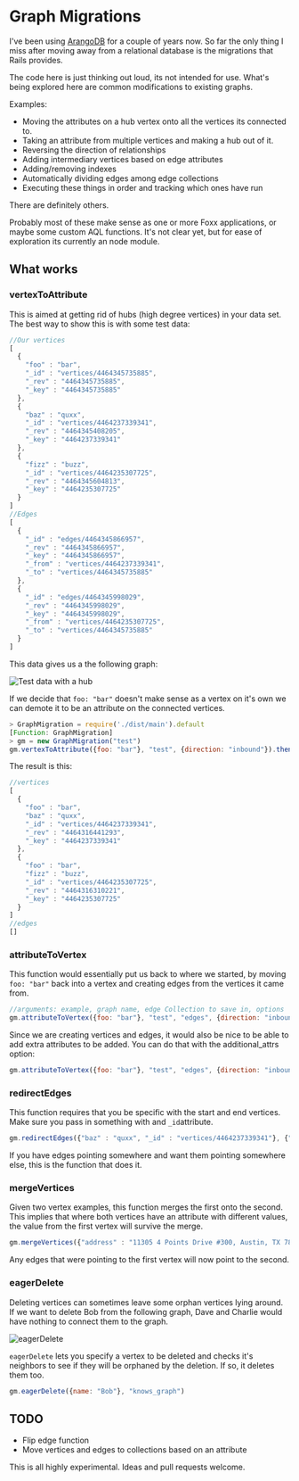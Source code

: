 # Graph Migrations

I've been using [ArangoDB](https://www.arangodb.com) for a couple of
years now. So far the only thing I miss after moving away from a
relational database is the migrations that Rails provides.

The code here is just thinking out loud, its not intended for use.
What's being explored here are common modifications to existing graphs.

Examples:
* Moving the attributes on a hub vertex onto all the vertices its connected to.
* Taking an attribute from multiple vertices and making a hub out of it.
* Reversing the direction of relationships
* Adding intermediary vertices based on edge attributes
* Adding/removing indexes
* Automatically dividing edges among edge collections
* Executing these things in order and tracking which ones have run

There are definitely others.

Probably most of these make sense as one or more Foxx applications, or
maybe some custom AQL functions. It's not clear yet, but for ease of
exploration its currently an node module.

## What works

### vertexToAttribute

This is aimed at getting rid of hubs (high degree vertices) in your data set.
The best way to show this is with some test data:

```javascript
//Our vertices
[
  {
    "foo" : "bar",
    "_id" : "vertices/4464345735885",
    "_rev" : "4464345735885",
    "_key" : "4464345735885"
  },
  {
    "baz" : "quxx",
    "_id" : "vertices/4464237339341",
    "_rev" : "4464345408205",
    "_key" : "4464237339341"
  },
  {
    "fizz" : "buzz",
    "_id" : "vertices/4464235307725",
    "_rev" : "4464345604813",
    "_key" : "4464235307725"
  }
]
//Edges
[
  {
    "_id" : "edges/4464345866957",
    "_rev" : "4464345866957",
    "_key" : "4464345866957",
    "_from" : "vertices/4464237339341",
    "_to" : "vertices/4464345735885"
  },
  {
    "_id" : "edges/4464345998029",
    "_rev" : "4464345998029",
    "_key" : "4464345998029",
    "_from" : "vertices/4464235307725",
    "_to" : "vertices/4464345735885"
  }
]
```
This data gives us a the following graph:

![Test data with a hub](https://mikewilliamson.files.wordpress.com/2016/04/hub_example.png)

If we decide that `foo: "bar"` doesn't make sense as a vertex on it's own we can demote it to be an attribute on the connected vertices.

```javascript
> GraphMigration = require('./dist/main').default
[Function: GraphMigration]
> gm = new GraphMigration("test")
gm.vertexToAttribute({foo: "bar"}, "test", {direction: "inbound"}).then(function(){ console.log("done") })
```

The result is this:

```javascript
//vertices
[
  {
    "foo" : "bar",
    "baz" : "quxx",
    "_id" : "vertices/4464237339341",
    "_rev" : "4464316441293",
    "_key" : "4464237339341"
  },
  {
    "foo" : "bar",
    "fizz" : "buzz",
    "_id" : "vertices/4464235307725",
    "_rev" : "4464316310221",
    "_key" : "4464235307725"
  }
]
//edges
[]
```

### attributeToVertex

This function would essentially put us back to where we started, by moving
`foo: "bar"` back into a vertex and creating edges from the vertices it came
from.

```javascript
//arguments: example, graph name, edge Collection to save in, options
gm.attributeToVertex({foo: "bar"}, "test", "edges", {direction: "inbound"}).then(function(){ console.log("done") })
```

Since we are creating vertices and edges, it would also be nice to
be able to add extra attributes to be added. You can do that with the
additional_attrs option:

```javascript
gm.attributeToVertex({foo: "bar"}, "test", "edges", {direction: "inbound", additional_attrs: {vertex: {asdf: "qwerty"}, edge: {type: "useless"}}}).then(function(){ console.log("done") })
```

### redirectEdges

This function requires that you be specific with the start and end vertices. Make sure you pass in something with and `_id`attribute.

```javascript
gm.redirectEdges({"baz" : "quxx", "_id" : "vertices/4464237339341"}, {"fizz": "buzz", "_id" : "vertices/4464235307725"}, "test", {direction: "inbound"})
```
If you have edges pointing somewhere and want them pointing somewhere
else, this is the function that does it.

### mergeVertices

Given two vertex examples, this function merges the first onto the second. This implies that where both vertices have an attribute with different values, the value from the first vertex will survive the merge.

```javascript
gm.mergeVertices({"address" : "11305 4 Points Drive #300, Austin, TX 78726, USA"}, {"address" : "11305 4 Points Dr, Austin, TX 78726, USA"}, "test").then(function(){ console.log("done") })
```

Any edges that were pointing to the first vertex will now point to the
second.

### eagerDelete

Deleting vertices can sometimes leave some orphan vertices lying around.
If we want to delete Bob from the following graph, Dave and Charlie
would have nothing to connect them to the graph.

![eagerDelete](https://mikewilliamson.files.wordpress.com/2016/04/screenshot-from-2016-04-06-10-55-54.png)

`eagerDelete` lets you specify a vertex to be deleted and checks it's neighbors to see if they
will be orphaned by the deletion. If so, it deletes them too.

```javascript
gm.eagerDelete({name: "Bob"}, "knows_graph")
```

## TODO

* Flip edge function
* Move vertices and edges to collections based on an attribute

This is all highly experimental.
Ideas and pull requests welcome.
